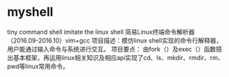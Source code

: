 # myshell
tiny command shell imitate the linux shell
简易Linux终端命令解析器（2016.09-2016.10）vim+gcc
项目描述：模仿linux shell实现的命令行解释器，用户能通过输入命令与系统进行交互。
项目要点：
由fork（）及exec（）函数搭出基本框架，再运用linux相关知识及相应api实现了cd、ls、mkdir、rmdir、rm、pwd等linux常用命令。
